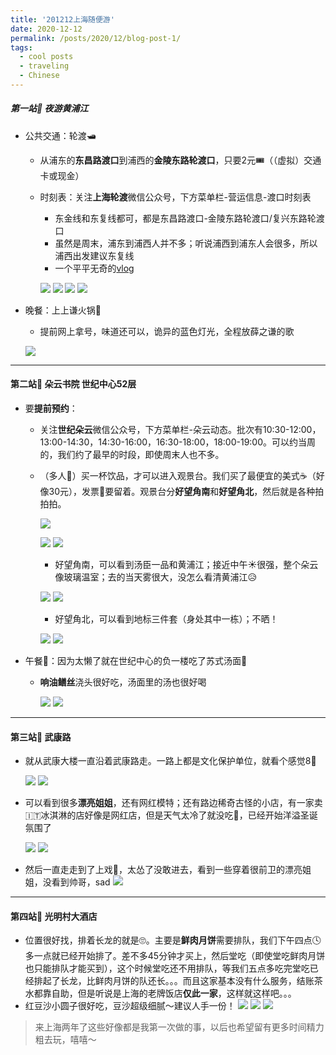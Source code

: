 ```yaml
---
title: '201212上海随便游'
date: 2020-12-12
permalink: /posts/2020/12/blog-post-1/
tags:
  - cool posts
  - traveling
  - Chinese
---
```


##### 第一站📍 夜游黄浦江
- 公共交通：轮渡🛥 
	- 从浦东的**东昌路渡口**到浦西的**金陵东路轮渡口**，只要2元🎟（（虚拟）交通卡或现金）
	- 时刻表：关注**上海轮渡**微信公众号，下方菜单栏-营运信息-渡口时刻表
		- 东金线和东复线都可，都是东昌路渡口-金陵东路轮渡口/复兴东路轮渡口
		- 虽然是周末，浦东到浦西人并不多；听说浦西到浦东人会很多，所以浦西出发建议东复线
		- 一个平平无奇的[vlog](https://www.bilibili.com/video/BV1Ct4y1k7Lk)
		
		![](/public/images/2c190e491a1ba38a5681c43ec4ce0a07.jpg)
		![](/public/images/7cbcc1b809624a9f196ba537458ba716.jpg)
		![](/public/images/4719c481382e4bee0a095228d711ec19.jpg)
		![](/public/images/eb9b957e742a448719f45aec0d5f6d78.jpg)
		
		
		
- 晚餐：上上谦火锅🍲 
	- 提前网上拿号，味道还可以，诡异的蓝色灯光，全程放薛之谦的歌
	
	![](/public/images/2d004991554f99aa07d998e6191e5b83.jpg)
	


----------
			
#### 第二站📍 朵云书院 世纪中心52层
- 要**提前预约**：
	- 关注**世纪朵云**微信公众号，下方菜单栏-朵云动态。批次有10:30-12:00，13:00-14:30，14:30-16:00，16:30-18:00，18:00-19:00。可以约当周的，我们约了最早的时段，即使周末人也不多。
	- （多人👥）买一杯饮品，才可以进入观景台。我们买了最便宜的美式☕️（好像30元），发票🧾要留着。观景台分**好望角南**和**好望角北**，然后就是各种拍拍拍。
	
		![](/public/images/3a983fedefb3e8dddcb385ef19e5ef7c.jpg)
		
		
		![](/public/images/d47e4c4de32a4907269ac9976b6adf42.jpg)
		![](/public/images/83acdd5a514bd8555f98858a91ca9f42.jpg)
		
		- 好望角南，可以看到汤臣一品和黄浦江；接近中午☀️很强，整个朵云像玻璃温室；去的当天雾很大，没怎么看清黄浦江😥
		
		![](/public/images/dd7befca94c040f1afbb26c5e4da9a6a.jpg)
		![](/public/images/577187a8b2028a435379811d6e291d49.jpg)
		
		- 好望角北，可以看到地标三件套（身处其中一栋）；不晒！
		
		![](/public/images/fef46a7cd51189cfa6ad018031835a32.jpg)
		![](/public/images/244742be47953eeca80f7c9ccc2d09ff.jpg)
		
- 午餐🥣：因为太懒了就在世纪中心的负一楼吃了苏式汤面🍜
	- **响油鳝丝**浇头很好吃，汤面里的汤也很好喝
	
		![](/public/images/88fec4eaf39f7351b11ff2149ca7e558.jpg)
		![](/public/images/58fec2b58c722e05a252f56c64b8d1e6.jpg)


----------
#### 第三站📍 武康路
- 就从武康大楼一直沿着武康路走。一路上都是文化保护单位，就看个感觉8🤔 

	![](/public/images/90a6061240bc5afc0c44f6d429b3c109.jpg)
  	![](/public/images/7917938319ca063e23e2c687585d4281.jpg)
  
- 可以看到很多**漂亮姐姐**，还有网红模特；还有路边稀奇古怪的小店，有一家卖🇮🇹冰淇淋的店好像是网红店，但是天气太冷了就没吃🤭，已经开始洋溢圣诞氛围了

  ![](/public/images/5101d52cc9ba8dabf53bb9191e3faf72.jpg)
  ![](/public/images/ae7db5ca856f234969def2626a5125bf.jpg)
  
- 然后一直走走到了上戏🎩，太怂了没敢进去，看到一些穿着很前卫的漂亮姐姐，没看到帅哥，sad
  ![](/public/images/291d2ffbd2651d9952b3a7513a2fc083.jpg)
  


----------
#### 第四站📍 光明村大酒店
- 位置很好找，排着长龙的就是🙄。主要是**鲜肉月饼**需要排队，我们下午四点🕓多一点就已经开始排了。差不多45分钟才买上，然后堂吃（即使堂吃鲜肉月饼也只能排队才能买到），这个时候堂吃还不用排队，等我们五点多吃完堂吃已经排起了长龙，比鲜肉月饼的队还长。。。而且这家基本没有什么服务，结账茶水都靠自助，但是听说是上海的老牌饭店**仅此一家**，这样就这样吧。。。
- 红豆沙小圆子很好吃，豆沙超级细腻～建议人手一份！
		![](/public/images/4ded00803b760457eae116786bb7d87f.jpg)
		![](/public/images/36b57ac830cd1dc4bd71eae3a00dfe88.jpg)
		![](/public/images/97886f3178aa6497a79d46d35b5d4273.jpg)
		
> 来上海两年了这些好像都是我第一次做的事，以后也希望留有更多时间精力粗去玩，嘻嘻～
		
		
		

		
		
		
		
